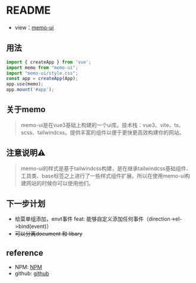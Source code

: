 # README
+ view：[memo-ui](http://103.61.39.94:3000/)
## 用法
```typescript
import { createApp } from 'vue';
import memo from "memo-ui";
import "memo-ui/style.css";
const app = createApp(App);
app.use(memo);
app.mount('#app');
```
## 关于memo
> memo-ui是在vue3基础上构建的一个ui库。技术栈：vue3、vite、ts、scss、tailwindcss。提供丰富的组件以便于更快更高效构建你的网站。
## 注意说明⚠️
> memo-ui的样式是基于tailwindcss构建，是在继承tailwindcss基础组件、工具类、base标签之上进行了一些样式组件扩展。所以在使用memo-ui构建网站的时候你可以使用他们。
## 下一步计划
+ 给菜单组添加，envt事件 feat: 能够自定义添加任何事件（direction->el->bind(event)）
+ ~~可以分离document 和 libary~~
## reference

+ NPM: [NPM](https://www.npmjs.com/package/memo-ui)
+ github: [github](https://github.com/Mrxyy/memo-ui)
